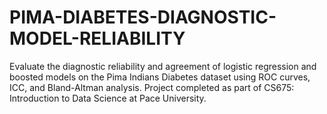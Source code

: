 # PIMA-DIABETES-DIAGNOSTIC-MODEL-RELIABILITY
Evaluate the diagnostic reliability and agreement of logistic regression and boosted models on the Pima Indians Diabetes dataset using ROC curves, ICC, and Bland-Altman analysis. Project completed as part of CS675: Introduction to Data Science at Pace University.
